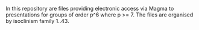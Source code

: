In this repository are files providing electronic access via Magma to presentations for groups of order p^6 where p >= 7.
The files are organised by isoclinism family 1..43. 
